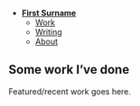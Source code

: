 - [**First Surname**](./)
    - [Work](../work/index.md)
    - [Writing](../writing/index.md)
    - [About](../about.md)

## Some work I’ve done

Featured/recent work goes here.
